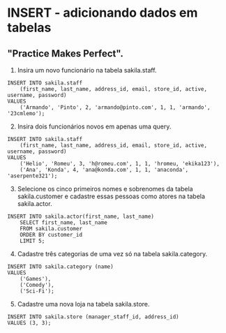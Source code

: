 # INSERT - adicionando dados em tabelas
## "Practice Makes Perfect".

1. Insira um novo funcionário na tabela sakila.staff.
```
INSERT INTO sakila.staff
    (first_name, last_name, address_id, email, store_id, active, username, password)
VALUES
    ('Armando', 'Pinto', 2, 'armando@pinto.com', 1, 1, 'armando', '23cmlemo');
```

2. Insira dois funcionários novos em apenas uma query.
```
INSERT INTO sakila.staff
    (first_name, last_name, address_id, email, store_id, active, username, password)
VALUES
    ('Helio', 'Romeu', 3, 'h@romeu.com', 1, 1, 'hromeu, 'ekika123'),
    ('Ana', 'Konda', 4, 'ana@konda.com', 1, 1, 'anaconda', 'aserpente321');
```

3. Selecione os cinco primeiros nomes e sobrenomes da tabela sakila.customer e cadastre essas pessoas como atores na tabela sakila.actor.
```
INSERT INTO sakila.actor(first_name, last_name)
	SELECT first_name, last_name
    FROM sakila.customer
    ORDER BY customer_id
    LIMIT 5;
```

4. Cadastre três categorias de uma vez só na tabela sakila.category.
```
INSERT INTO sakila.category (name)
VALUES
    ('Games'),
    ('Comedy'),
    ('Sci-Fi');
```

5. Cadastre uma nova loja na tabela sakila.store.
```
INSERT INTO sakila.store (manager_staff_id, address_id)
VALUES (3, 3);
```
